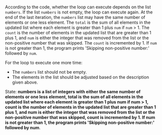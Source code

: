 According to the code, whether the loop can execute depends on the list `numbers`. If the list `numbers` is not empty, the loop can execute again. At the end of the last iteration, the `numbers` list may have the same number of elements or one less element. The `total` is the sum of all elements in the updated list where each element is greater than 1 plus `num` if `num` > 1. The `count` is the number of elements in the updated list that are greater than 1 plus 1, and `num` is either the integer that was removed from the list or the non-positive number that was skipped. The `count` is incremented by 1. If `num` is not greater than 1, the program prints 'Skipping non-positive number:' followed by `num`.

For the loop to execute one more time:
- The `numbers` list should not be empty.
- The elements in the list should be adjusted based on the description given above.

State: **numbers is a list of integers with either the same number of elements or one less element, total is the sum of all elements in the updated list where each element is greater than 1 plus num if num > 1, count is the number of elements in the updated list that are greater than 1 plus 1, and num is either the integer that was removed from the list or the non-positive number that was skipped, count is incremented by 1. If num is not greater than 1, the program prints 'Skipping non-positive number:' followed by num**.